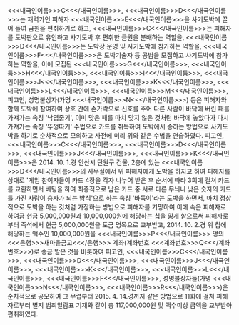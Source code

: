 <<<내국인이름>>>C<<</내국인이름>>>, <<<내국인이름>>>D<<</내국인이름>>>는 재력가인 피해자 <<<내국인이름>>>E<<</내국인이름>>>을 사기도박에 끌어 들여 금원을 편취하기로 하고, <<<내국인이름>>>C<<</내국인이름>>>는 피해자를 도박판으로 유인하고 사기도박 후 편취한 금원을 분배하는 역할을, <<<내국인이름>>>D<<</내국인이름>>>는 도박장 운영 및 사기도박에 참가하는 역할을, <<<내국인이름>>>F<<</내국인이름>>>은 도박기술자 등 공범을 모집하고 사기도박에 참가하는 역할을, 이에 모집된 <<<내국인이름>>>G<<</내국인이름>>>, <<<내국인이름>>>H<<</내국인이름>>>, <<<내국인이름>>>I<<</내국인이름>>>, <<<내국인이름>>>J<<</내국인이름>>>, <<<내국인이름>>>K<<</내국인이름>>>, <<<내국인이름>>>L<<</내국인이름>>>, <<<내국인이름>>>M<<</내국인이름>>>, 피고인, 성명불상자(가명 <<<내국인이름>>>N<<</내국인이름>>>) 등은 피해자와 함께 도박에 참여하여 상호 간에 손가락으로 신호를 주어 다른 사람이 바닥에 버린 패를 가져가는 속칭 '낙엽줍기', 이미 맞은 패를 마치 맞지 않은 것처럼 바닥에 놓았다가 다시 가져가는 속칭 '뚜껑따기' 수법으로 카드를 취득하여 도박에서 승하는 방법으로 사기도박을 하기로 순차적으로 모의하고 사전에 미리 위와 같은 수법을 연습하였다.
피고인, <<<내국인이름>>>C<<</내국인이름>>>, <<<내국인이름>>>D<<</내국인이름>>>, <<<내국인이름>>>J<<</내국인이름>>>, <<<내국인이름>>>K<<</내국인이름>>>은 2014. 10. 1.경 안산시 단원구 건물, 2층에 있는 <<<내국인이름>>>D<<</내국인이름>>>의 사무실에서 위 피해자에게 도박을 하자고 하여 피해자를 상대로 '게임 참여자들이 카드 4장을 각자 나누어 받은 후 순서에 따라 3회에 걸쳐 카드를 교환하면서 베팅을 하여 최종적으로 남은 카드 중 서로 다른 무늬나 낮은 숫자의 카드를 가진 사람이 승자가 되는 방식'으로 하는 속칭 '바둑이'라는 도박을 하면서, 마치 정상적으로 도박을 하는 것처럼 가장하는 방법으로 피해자를 기망하여 이에 속은 피해자로 하여금 현금 5,000,000원과 10,000,000원에 해당하는 칩을 잃게 함으로써 피해자로부터 즉석에서 현금 5,000,000원을 도금 명목으로 교부받고, 2014. 10. 2.경 위 칩에 해당하는 액수인 10,000,000원을 <<<내국인이름>>>P<<</내국인이름>>> 명의 <<<은행>>>새마을금고<<</은행>>> 계좌(계좌번호 <<<계좌번호>>>Q<<</계좌번호>>>)로 송금 받은 것을 비롯하여 피고인, <<<내국인이름>>>C<<</내국인이름>>>, <<<내국인이름>>>D<<</내국인이름>>>, <<<내국인이름>>>J<<</내국인이름>>>, <<<내국인이름>>>K<<</내국인이름>>>, <<<내국인이름>>>L<<</내국인이름>>>, <<<내국인이름>>>F<<</내국인이름>>>, 성명불상자들(가명 <<<내국인이름>>>N<<</내국인이름>>>, <<<내국인이름>>>R<<</내국인이름>>>)은 순차적으로 공모하여 그 무렵부터 2015. 4. 14.경까지 같은 방법으로 11회에 걸쳐 피해자로부터 별지 범죄일람표 기재와 같이 총 117,000,000원 및 액수미상 금액을 교부받아 편취하였다.